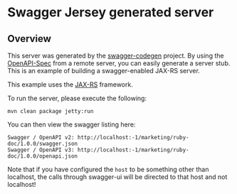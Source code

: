 # Swagger Jersey generated server

## Overview
This server was generated by the [swagger-codegen](https://github.com/swagger-api/swagger-codegen) project. By using the 
[OpenAPI-Spec](https://github.com/swagger-api/swagger-core/wiki) from a remote server, you can easily generate a server stub.  This
is an example of building a swagger-enabled JAX-RS server.

This example uses the [JAX-RS](https://jax-rs-spec.java.net/) framework.

To run the server, please execute the following:

```
mvn clean package jetty:run
```

You can then view the swagger listing here:

```
Swagger / OpenAPI v2: http://localhost:-1/marketing/ruby-doc/1.0.0/swagger.json
Swagger / OpenAPI v3: http://localhost:-1/marketing/ruby-doc/1.0.0/openapi.json
```

Note that if you have configured the `host` to be something other than localhost, the calls through
swagger-ui will be directed to that host and not localhost!